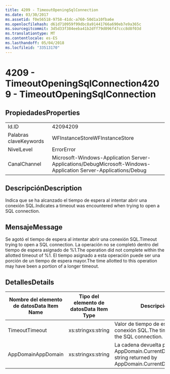 ```yaml
---
title: 4209 - TimeoutOpeningSqlConnection
ms.date: 03/30/2017
ms.assetid: f0e56518-9758-41dc-a760-50d1a10fba6e
ms.openlocfilehash: d61d710959f99dbc8a91441766a690eb7e9a365c
ms.sourcegitcommit: 3d5d33f384eeba41b2dff79d096f47ccc8d8f03d
ms.translationtype: MT
ms.contentlocale: es-ES
ms.lasthandoff: 05/04/2018
ms.locfileid: "33513170"
---
```

# <a name="4209---timeoutopeningsqlconnection"></a><span data-ttu-id="6d8b9-102">4209 - TimeoutOpeningSqlConnection</span><span class="sxs-lookup"><span data-stu-id="6d8b9-102">4209 - TimeoutOpeningSqlConnection</span></span>
## <a name="properties"></a><span data-ttu-id="6d8b9-103">Propiedades</span><span class="sxs-lookup"><span data-stu-id="6d8b9-103">Properties</span></span>  
  
|||  
|-|-|  
|<span data-ttu-id="6d8b9-104">Id.</span><span class="sxs-lookup"><span data-stu-id="6d8b9-104">ID</span></span>|<span data-ttu-id="6d8b9-105">4209</span><span class="sxs-lookup"><span data-stu-id="6d8b9-105">4209</span></span>|  
|<span data-ttu-id="6d8b9-106">Palabras clave</span><span class="sxs-lookup"><span data-stu-id="6d8b9-106">Keywords</span></span>|<span data-ttu-id="6d8b9-107">WFInstanceStore</span><span class="sxs-lookup"><span data-stu-id="6d8b9-107">WFInstanceStore</span></span>|  
|<span data-ttu-id="6d8b9-108">Nivel</span><span class="sxs-lookup"><span data-stu-id="6d8b9-108">Level</span></span>|<span data-ttu-id="6d8b9-109">Error</span><span class="sxs-lookup"><span data-stu-id="6d8b9-109">Error</span></span>|  
|<span data-ttu-id="6d8b9-110">Canal</span><span class="sxs-lookup"><span data-stu-id="6d8b9-110">Channel</span></span>|<span data-ttu-id="6d8b9-111">Microsoft-Windows-Application Server-Applications/Debug</span><span class="sxs-lookup"><span data-stu-id="6d8b9-111">Microsoft-Windows-Application Server-Applications/Debug</span></span>|  
  
## <a name="description"></a><span data-ttu-id="6d8b9-112">Descripción</span><span class="sxs-lookup"><span data-stu-id="6d8b9-112">Description</span></span>  
 <span data-ttu-id="6d8b9-113">Indica que se ha alcanzado el tiempo de espera al intentar abrir una conexión SQL.</span><span class="sxs-lookup"><span data-stu-id="6d8b9-113">Indicates a timeout was encountered when trying to open a SQL connection.</span></span>  
  
## <a name="message"></a><span data-ttu-id="6d8b9-114">Mensaje</span><span class="sxs-lookup"><span data-stu-id="6d8b9-114">Message</span></span>  
 <span data-ttu-id="6d8b9-115">Se agotó el tiempo de espera al intentar abrir una conexión SQL.</span><span class="sxs-lookup"><span data-stu-id="6d8b9-115">Timeout trying to open a SQL connection.</span></span> <span data-ttu-id="6d8b9-116">La operación no se completó dentro del tiempo de espera asignado de %1.</span><span class="sxs-lookup"><span data-stu-id="6d8b9-116">The operation did not complete within the allotted timeout of %1.</span></span> <span data-ttu-id="6d8b9-117">El tiempo asignado a esta operación puede ser una porción de un tiempo de espera mayor.</span><span class="sxs-lookup"><span data-stu-id="6d8b9-117">The time allotted to this operation may have been a portion of a longer timeout.</span></span>  
  
## <a name="details"></a><span data-ttu-id="6d8b9-118">Detalles</span><span class="sxs-lookup"><span data-stu-id="6d8b9-118">Details</span></span>  
  
|<span data-ttu-id="6d8b9-119">Nombre del elemento de datos</span><span class="sxs-lookup"><span data-stu-id="6d8b9-119">Data Item Name</span></span>|<span data-ttu-id="6d8b9-120">Tipo del elemento de datos</span><span class="sxs-lookup"><span data-stu-id="6d8b9-120">Data Item Type</span></span>|<span data-ttu-id="6d8b9-121">Descripción</span><span class="sxs-lookup"><span data-stu-id="6d8b9-121">Description</span></span>|  
|--------------------|--------------------|-----------------|  
|<span data-ttu-id="6d8b9-122">Timeout</span><span class="sxs-lookup"><span data-stu-id="6d8b9-122">Timeout</span></span>|<span data-ttu-id="6d8b9-123">xs:string</span><span class="sxs-lookup"><span data-stu-id="6d8b9-123">xs:string</span></span>|<span data-ttu-id="6d8b9-124">Valor de tiempo de espera para abrir la conexión SQL.</span><span class="sxs-lookup"><span data-stu-id="6d8b9-124">The timeout value for opening the SQL connection.</span></span>|  
|<span data-ttu-id="6d8b9-125">AppDomain</span><span class="sxs-lookup"><span data-stu-id="6d8b9-125">AppDomain</span></span>|<span data-ttu-id="6d8b9-126">xs:string</span><span class="sxs-lookup"><span data-stu-id="6d8b9-126">xs:string</span></span>|<span data-ttu-id="6d8b9-127">La cadena devuelta por AppDomain.CurrentDomain.FriendlyName.</span><span class="sxs-lookup"><span data-stu-id="6d8b9-127">The string returned by AppDomain.CurrentDomain.FriendlyName.</span></span>|
